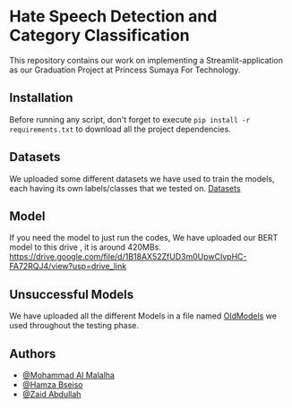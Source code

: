
# Hate Speech Detection and Category Classification 
This repository contains our work on implementing a Streamlit-application as our Graduation Project at Princess Sumaya For Technology.





## Installation


Before running any script, don't forget to execute `pip install -r requirements.txt` to download all the project dependencies.

    
## Datasets
We uploaded some different datasets we have used to train the models, each having its own labels/classes that we tested on. [Datasets](https://github.com/Mo-Malalha/AB-Hate-Speech-GP2/tree/main/Datasets)
## Model
If you need the model to just run the codes, We have uploaded our BERT model to this drive , it is around 420MBs. 
https://drive.google.com/file/d/1B18AX52ZfUD3m0UpwCIvpHC-FA72RQJ4/view?usp=drive_link
## Unsuccessful Models

We have uploaded all the different Models in a file named [OldModels](https://github.com/Mo-Malalha/AB-Hate-Speech-GP2/tree/main/OldModels) we used throughout the testing phase.


## Authors

- [@Mohammad Al Malalha](mt.malalha@gmail.com)
- [@Hamza Bseiso](ham20200154@std.psut.edu.jo)
- [@Zaid Abdullah](zai20200284@std.psut.edu.jo)


